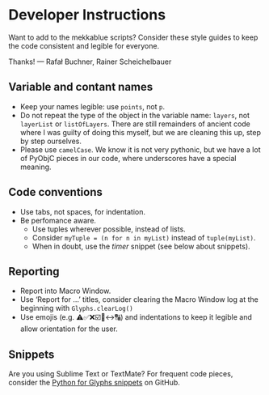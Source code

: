 # Developer Instructions

Want to add to the mekkablue scripts? Consider these style guides to keep the code consistent and legible for everyone.

Thanks!
— Rafał Buchner, Rainer Scheichelbauer

## Variable and contant names

* Keep your names legible: use `points`, not `p`.
* Do not repeat the type of the object in the variable name: `layers`, not `layerList` or `listOfLayers`. There are still remainders of ancient code where I was guilty of doing this myself, but we are cleaning this up, step by step ourselves.
* Please use `camelCase`. We know it is not very pythonic, but we have a lot of PyObjC pieces in our code, where underscores have a special meaning.

## Code conventions

* Use tabs, not spaces, for indentation.
* Be perfomance aware.
	* Use tuples wherever possible, instead of lists.
	* Consider `myTuple = (n for n in myList)` instead of `tuple(myList)`.
	* When in doubt, use the *timer* snippet (see below about snippets).

## Reporting

* Report into Macro Window.
* Use ‘Report for ...’ titles, consider clearing the Macro Window log at the beginning with `Glyphs.clearLog()`
* Use emojis (e.g. ⚠️✅❌☑️💾↔️🔠) and indentations to keep it legible and allow orientation for the user.

## Snippets

Are you using Sublime Text or TextMate? For frequent code pieces, consider the [Python for Glyphs snippets](https://github.com/mekkablue/Python-for-Glyphs "Python code snippets for the Glyphs.app font editor, for Sublime Text and TextMate") on GitHub.

